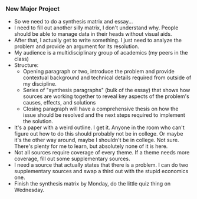 ### New Major Project
- So we need to do a synthesis matrix and essay...
- I need to fill out another silly matrix, I don't understand why. People should be able to manage data in their heads without visual aids.
- After that, I actually get to write something. I just need to analyze the problem and provide an argument for its resolution.
- My audience is a multidisciplinary group of academics (my peers in the class)
- Structure:
	- Opening paragraph or two, introduce the problem and provide contextual background and technical details required from outside of my discipline.
	- Series of "synthesis paragraphs" (bulk of the essay) that shows how sources are working together to reveal key aspects of the problem's causes, effects, and solutions
	- Closing paragraph will have a comprehensive thesis on how the issue should be resolved and the next steps required to implement the solution.
- It's a paper with a weird outline. I get it. Anyone in the room who can't figure out how to do this should probably not be in college. Or maybe it's the other way around, maybe I shouldn't be in college. Not sure. There's plenty for me to learn, but absolutely none of it is here.
- Not all sources require coverage of every theme. If a theme needs more coverage, fill out some supplementary sources.
- I need a source that actually states that there is a problem. I can do two supplementary sources and swap a third out with the stupid economics one.
- Finish the synthesis matrix by Monday, do the little quiz thing on Wednesday.